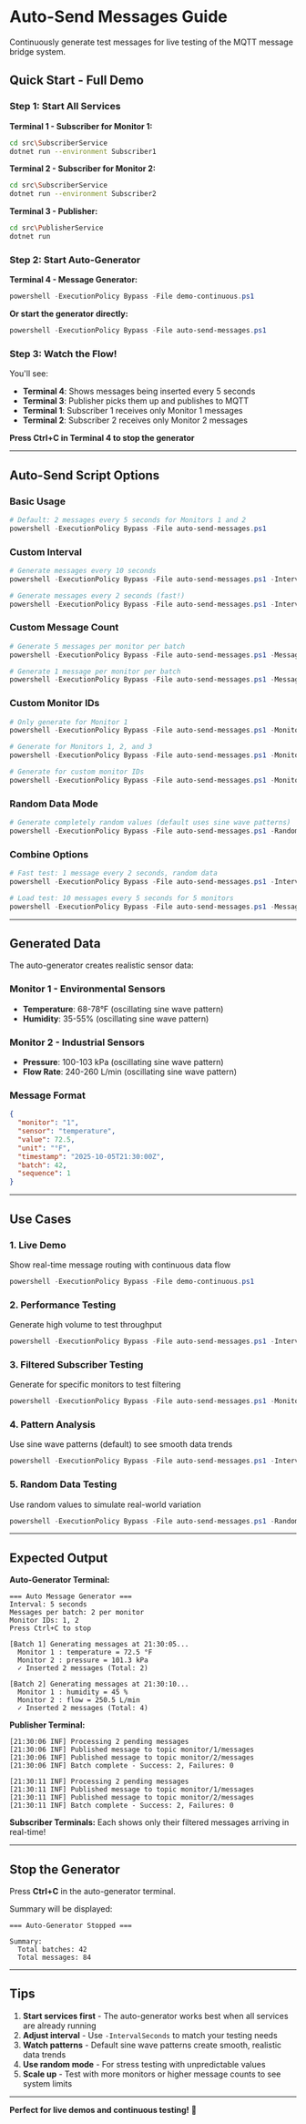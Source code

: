 # Auto-Send Messages Guide

Continuously generate test messages for live testing of the MQTT message bridge system.

## Quick Start - Full Demo

### Step 1: Start All Services

**Terminal 1 - Subscriber for Monitor 1:**
```bash
cd src\SubscriberService
dotnet run --environment Subscriber1
```

**Terminal 2 - Subscriber for Monitor 2:**
```bash
cd src\SubscriberService
dotnet run --environment Subscriber2
```

**Terminal 3 - Publisher:**
```bash
cd src\PublisherService
dotnet run
```

### Step 2: Start Auto-Generator

**Terminal 4 - Message Generator:**
```powershell
powershell -ExecutionPolicy Bypass -File demo-continuous.ps1
```

**Or start the generator directly:**
```powershell
powershell -ExecutionPolicy Bypass -File auto-send-messages.ps1
```

### Step 3: Watch the Flow!

You'll see:
- **Terminal 4**: Shows messages being inserted every 5 seconds
- **Terminal 3**: Publisher picks them up and publishes to MQTT
- **Terminal 1**: Subscriber 1 receives only Monitor 1 messages
- **Terminal 2**: Subscriber 2 receives only Monitor 2 messages

**Press Ctrl+C in Terminal 4 to stop the generator**

---

## Auto-Send Script Options

### Basic Usage
```powershell
# Default: 2 messages every 5 seconds for Monitors 1 and 2
powershell -ExecutionPolicy Bypass -File auto-send-messages.ps1
```

### Custom Interval
```powershell
# Generate messages every 10 seconds
powershell -ExecutionPolicy Bypass -File auto-send-messages.ps1 -IntervalSeconds 10

# Generate messages every 2 seconds (fast!)
powershell -ExecutionPolicy Bypass -File auto-send-messages.ps1 -IntervalSeconds 2
```

### Custom Message Count
```powershell
# Generate 5 messages per monitor per batch
powershell -ExecutionPolicy Bypass -File auto-send-messages.ps1 -MessagesPerBatch 5

# Generate 1 message per monitor per batch
powershell -ExecutionPolicy Bypass -File auto-send-messages.ps1 -MessagesPerBatch 1
```

### Custom Monitor IDs
```powershell
# Only generate for Monitor 1
powershell -ExecutionPolicy Bypass -File auto-send-messages.ps1 -MonitorIds @("1")

# Generate for Monitors 1, 2, and 3
powershell -ExecutionPolicy Bypass -File auto-send-messages.ps1 -MonitorIds @("1", "2", "3")

# Generate for custom monitor IDs
powershell -ExecutionPolicy Bypass -File auto-send-messages.ps1 -MonitorIds @("SENSOR_A", "SENSOR_B")
```

### Random Data Mode
```powershell
# Generate completely random values (default uses sine wave patterns)
powershell -ExecutionPolicy Bypass -File auto-send-messages.ps1 -RandomData
```

### Combine Options
```powershell
# Fast test: 1 message every 2 seconds, random data
powershell -ExecutionPolicy Bypass -File auto-send-messages.ps1 -IntervalSeconds 2 -MessagesPerBatch 1 -RandomData

# Load test: 10 messages every 5 seconds for 5 monitors
powershell -ExecutionPolicy Bypass -File auto-send-messages.ps1 -MessagesPerBatch 10 -MonitorIds @("1", "2", "3", "4", "5")
```

---

## Generated Data

The auto-generator creates realistic sensor data:

### Monitor 1 - Environmental Sensors
- **Temperature**: 68-78°F (oscillating sine wave pattern)
- **Humidity**: 35-55% (oscillating sine wave pattern)

### Monitor 2 - Industrial Sensors
- **Pressure**: 100-103 kPa (oscillating sine wave pattern)
- **Flow Rate**: 240-260 L/min (oscillating sine wave pattern)

### Message Format
```json
{
  "monitor": "1",
  "sensor": "temperature",
  "value": 72.5,
  "unit": "°F",
  "timestamp": "2025-10-05T21:30:00Z",
  "batch": 42,
  "sequence": 1
}
```

---

## Use Cases

### 1. Live Demo
Show real-time message routing with continuous data flow
```powershell
powershell -ExecutionPolicy Bypass -File demo-continuous.ps1
```

### 2. Performance Testing
Generate high volume to test throughput
```powershell
powershell -ExecutionPolicy Bypass -File auto-send-messages.ps1 -IntervalSeconds 1 -MessagesPerBatch 20
```

### 3. Filtered Subscriber Testing
Generate for specific monitors to test filtering
```powershell
powershell -ExecutionPolicy Bypass -File auto-send-messages.ps1 -MonitorIds @("1") -IntervalSeconds 3
```

### 4. Pattern Analysis
Use sine wave patterns (default) to see smooth data trends
```powershell
powershell -ExecutionPolicy Bypass -File auto-send-messages.ps1 -IntervalSeconds 5
```

### 5. Random Data Testing
Use random values to simulate real-world variation
```powershell
powershell -ExecutionPolicy Bypass -File auto-send-messages.ps1 -RandomData -IntervalSeconds 5
```

---

## Expected Output

**Auto-Generator Terminal:**
```
=== Auto Message Generator ===
Interval: 5 seconds
Messages per batch: 2 per monitor
Monitor IDs: 1, 2
Press Ctrl+C to stop

[Batch 1] Generating messages at 21:30:05...
  Monitor 1 : temperature = 72.5 °F
  Monitor 2 : pressure = 101.3 kPa
  ✓ Inserted 2 messages (Total: 2)

[Batch 2] Generating messages at 21:30:10...
  Monitor 1 : humidity = 45 %
  Monitor 2 : flow = 250.5 L/min
  ✓ Inserted 2 messages (Total: 4)
```

**Publisher Terminal:**
```
[21:30:06 INF] Processing 2 pending messages
[21:30:06 INF] Published message to topic monitor/1/messages
[21:30:06 INF] Published message to topic monitor/2/messages
[21:30:06 INF] Batch complete - Success: 2, Failures: 0

[21:30:11 INF] Processing 2 pending messages
[21:30:11 INF] Published message to topic monitor/1/messages
[21:30:11 INF] Published message to topic monitor/2/messages
[21:30:11 INF] Batch complete - Success: 2, Failures: 0
```

**Subscriber Terminals:**
Each shows only their filtered messages arriving in real-time!

---

## Stop the Generator

Press **Ctrl+C** in the auto-generator terminal.

Summary will be displayed:
```
=== Auto-Generator Stopped ===

Summary:
  Total batches: 42
  Total messages: 84
```

---

## Tips

1. **Start services first** - The auto-generator works best when all services are already running
2. **Adjust interval** - Use `-IntervalSeconds` to match your testing needs
3. **Watch patterns** - Default sine wave patterns create smooth, realistic data trends
4. **Use random mode** - For stress testing with unpredictable values
5. **Scale up** - Test with more monitors or higher message counts to see system limits

---

**Perfect for live demos and continuous testing!** 🚀
